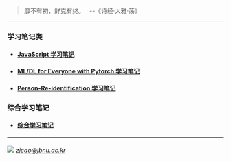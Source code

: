 > 靡不有初，鲜克有终。 &nbsp; --《诗经·大雅·荡》

---
### 学习笔记类

  - #### [JavaScript 学习笔记](./JavaScript)
  
  - #### [ML/DL for Everyone with Pytorch 学习笔记](./ML-DL-Pytorch)

  - #### [Person-Re-identification 学习笔记](./Person-Re-identification)

### 综合学习笔记
  
  - #### [综合学习笔记](./Diary)
  
  
  
  
  
  
---
###### ![](./images/mail.ico) *zjcao@jbnu.ac.kr*  

